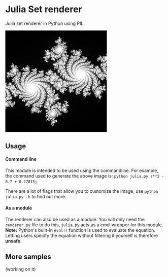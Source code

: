 # Julia Set renderer

Julia set renderer in Python using PIL.

![Sample image](https://raw.githubusercontent.com/TimonKnigge/julia-set-renderer/master/samples/sample1.png)

## Usage

#### Command line

This module is intended to be used using the commandline. For example, the command used to generate the above image is:
`
python julia.py z**2 - 0.7 + 0.27015j
`

There are a lot of flags that allow you to customize the image, use `python julia.py -h` to find out more.

#### As a module

The renderer can also be used as a module. You will only need the `renderer.py` file to do this, `julia.py` acts as a cmd-wrapper for this module. **Note:** Python's built-in `eval()` function is used to evaluate the equation. Letting users specify the equation without filtering it yourself is therefore **unsafe**.

## More samples

(working on it)
